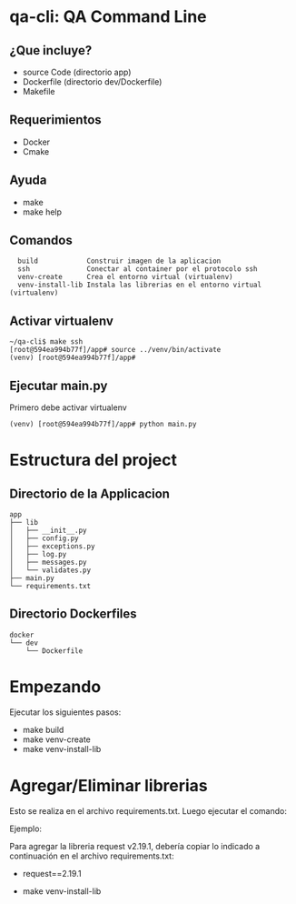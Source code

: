 qa-cli: QA Command Line
=======================

¿Que incluye?
--------------
* source Code (directorio app)
* Dockerfile (directorio dev/Dockerfile)
* Makefile

Requerimientos
--------------
* Docker
* Cmake

Ayuda
-----
* make
* make help

Comandos
--------
```console
  build            Construir imagen de la aplicacion
  ssh              Conectar al container por el protocolo ssh
  venv-create      Crea el entorno virtual (virtualenv)
  venv-install-lib Instala las librerias en el entorno virtual (virtualenv)
```

Activar virtualenv
------------------
```console
~/qa-cli$ make ssh
[root@594ea994b77f]/app# source ../venv/bin/activate
(venv) [root@594ea994b77f]/app#
```

Ejecutar main.py
----------------
Primero debe activar virtualenv

```console
(venv) [root@594ea994b77f]/app# python main.py
```

Estructura del project
======================

Directorio de la Applicacion
-----------------------------
```console
app
├── lib
│   ├── __init__.py
│   ├── config.py
│   ├── exceptions.py
│   ├── log.py
│   ├── messages.py
│   └── validates.py
├── main.py
└── requirements.txt
```

Directorio Dockerfiles
----------------------
```console
docker
└── dev
    └── Dockerfile
```

Empezando
=========
Ejecutar los siguientes pasos:
* make build
* make venv-create
* make venv-install-lib

Agregar/Eliminar librerias
==========================
Esto se realiza en el archivo requirements.txt. Luego ejecutar el comando:

Ejemplo:

Para agregar la libreria request v2.19.1, debería copiar lo indicado a continuación en el archivo requirements.txt:

  * request==2.19.1

* make venv-install-lib
